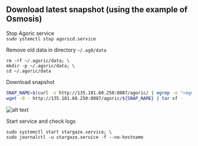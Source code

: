 ## Download latest snapshot (using the example of Osmosis)  
Stop Agoric service  
`sudo ystemctl stop agoricd.service`  

Remove old data in directory `~/.ag0/data`  
```
rm -rf ~/.agoric/data; \
mkdir -p ~/.agoric/data; \
cd ~/.agoric/data
```

Download snapshot  
```bash
SNAP_NAME=$(curl -s http://135.181.60.250:8087/agoric/ | egrep -o ">agoric-3.*tar" | tr -d ">"); \
wget -O - http://135.181.60.250:8087/agoric/${SNAP_NAME} | tar xf -
```
![alt text](https://github.com/c29r3/cosmos-snapshots/blob/main/2021-01-20_14-19.png?raw=true)

Start service and check logs  
```
sudo systemctl start stargaze.service; \
sudo journalctl -u stargaze.service -f --no-hostname
```
